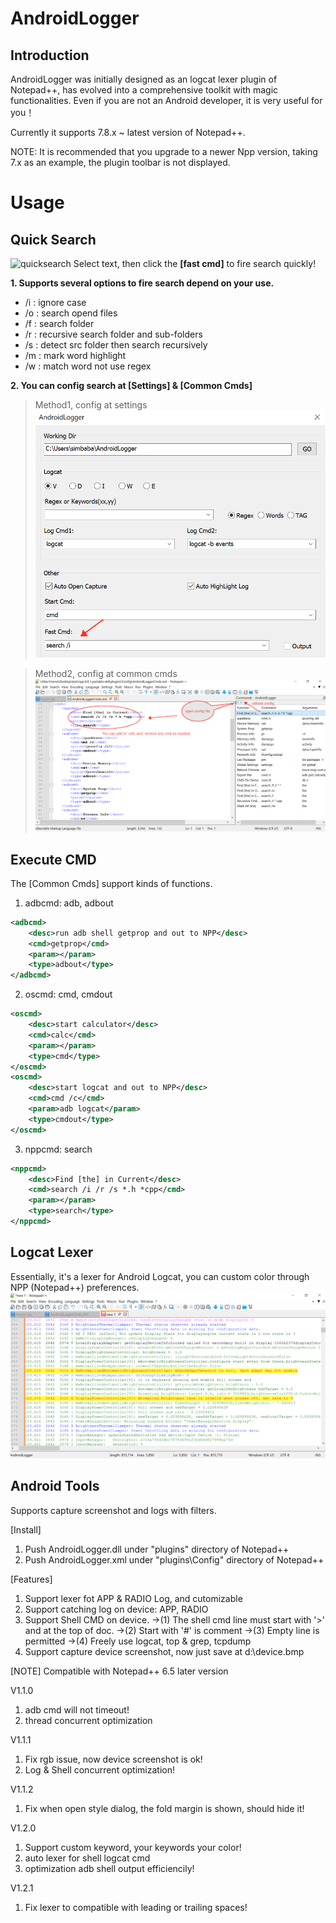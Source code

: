 
# AndroidLogger

## Introduction
AndroidLogger was initially designed as an logcat lexer plugin of Notepad++, has evolved into a comprehensive toolkit with magic functionalities.
Even if you are not an Android developer, it is very useful for you！

Currently it supports 7.8.x ~ latest version of Notepad++.

NOTE: It is recommended that you upgrade to a newer Npp version, taking 7.x as an example, the plugin toolbar is not displayed.

# Usage
## Quick Search
![quicksearch](help/quicksearch.gif)
Select text, then click the **[fast cmd]** to fire search quickly!

**1. Supports several options to fire search depend on your use.**
* /i : ignore case
* /o : search opend files
* /f : search folder
* /r : recursive search folder and sub-folders
* /s : detect src folder then search recursively
* /m : mark word highlight
* /w : match word not use regex


**2. You can config search at [Settings] & [Common Cmds]**

> Method1, config at settings
![searchsettings](help/searchsettings.png)

> Method2, config at common cmds
![searchatcommoncmds](help/searchcmds.png)


## Execute CMD
The [Common Cmds] support kinds of functions.

1. adbcmd: adb, adbout
```xml
<adbcmd>
    <desc>run adb shell getprop and out to NPP</desc>
    <cmd>getprop</cmd>
    <param></param>
    <type>adbout</type>
</adbcmd>
```
2. oscmd: cmd, cmdout
```xml
<oscmd>
    <desc>start calculator</desc>
    <cmd>calc</cmd>
    <param></param>
    <type>cmd</type>
</oscmd>
<oscmd>
    <desc>start logcat and out to NPP</desc>
    <cmd>cmd /c</cmd>
    <param>adb logcat</param>
    <type>cmdout</type>
</oscmd>
```
3. nppcmd: search
```xml
<nppcmd>
    <desc>Find [the] in Current</desc>
    <cmd>search /i /r /s *.h *cpp</cmd>
    <param></param>
    <type>search</type>
</nppcmd>
```

## Logcat Lexer
Essentially, it's a lexer for Android Logcat, you can custom color through NPP (Notepad++) preferences.
![loglexer](help/loglexer.png)


## Android Tools
Supports capture screenshot and logs with filters.


[Install]
1. Push AndroidLogger.dll under "plugins" directory of Notepad++
2. Push AndroidLogger.xml under "plugins\Config" directory of Notepad++

[Features]
1. Support lexer fot APP & RADIO Log, and cutomizable
2. Support catching log on device: APP, RADIO
3. Support Shell CMD on device. 
->(1) The shell cmd line must start with '>' and at the top of doc.
->(2) Start with '#' is comment
->(3) Empty line is permitted
->(4) Freely use logcat, top & grep, tcpdump
4. Support capture device screenshot, now just save at d:\device.bmp

[NOTE]
Compatible with Notepad++ 6.5 later version

V1.1.0
1) adb cmd will not timeout!
2) thread concurrent optimization

V1.1.1
1) Fix rgb issue, now device screenshot is ok!
2) Log & Shell concurrent optimization!

V1.1.2
1) Fix when open style dialog, the fold margin is shown, should hide it!

V1.2.0
1) Support custom keyword, your keywords your color!
2) auto lexer for shell logcat cmd
3) optimization adb shell output efficiencily!

V1.2.1
1) Fix lexer to compatible with leading or trailing spaces!